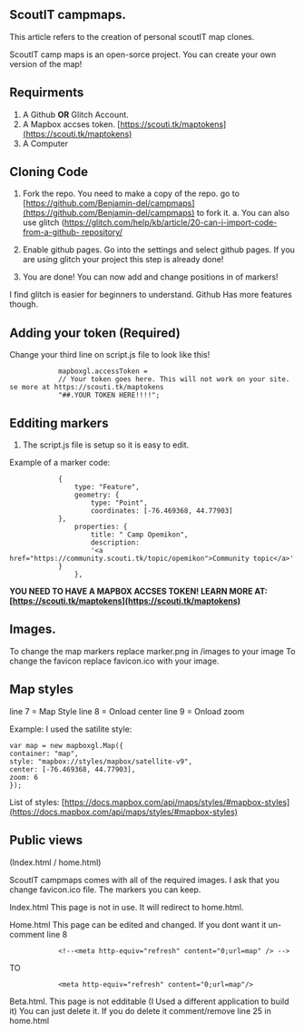 ## ScoutIT campmaps.

This article refers to the creation of personal scoutIT map clones. 

ScoutIT camp maps is an open-sorce project. You can create your own version of the map! 


## Requirments 
1. A Github **OR** Glitch Account.
2. A Mapbox accses token. [https://scouti.tk/maptokens](https://scouti.tk/maptokens)
3. A Computer

## Cloning Code

1. Fork the repo. You need to make a copy of the repo. go to [https://github.com/Benjamin-del/campmaps](https://github.com/Benjamin-del/campmaps) to fork it.
	a. You can also use glitch ([https://glitch.com/help/kb/article/20-can-i-import-code-from-a-github-	repository/](https://glitch.com/help/kb/article/20-can-i-import-code-from-a-github-repository/)

2. Enable github pages. Go into the settings and select github pages. If you are using glitch your project this step is already done!

3. You are done! You can now add and change positions in of markers!

I find glitch is easier for beginners to understand. Github Has more features though.

## Adding your token (Required)

Change your third line on script.js file to look like this!

				mapboxgl.accessToken =
  				// Your token goes here. This will not work on your site. se more at https://scouti.tk/maptokens
  				"##.YOUR TOKEN HERE!!!!";

## Edditing markers

1. The script.js file is setup so it is easy to edit. 

Example of a marker code:

    			{
      				type: "Feature",
      				geometry: {
        				type: "Point",
        				coordinates: [-76.469368, 44.77903]
      			},
     				properties: {
        				title: " Camp Opemikon",
        				description:
          				'<a href="https://community.scouti.tk/topic/opemikon">Community topic</a>'
      			}
    				},

**YOU NEED TO HAVE A MAPBOX  ACCSES TOKEN! LEARN MORE AT: [https://scouti.tk/maptokens](https://scouti.tk/maptokens)**

## Images.
To change the map markers replace marker.png in /images to your image
To change the favicon replace favicon.ico with your image.

## Map styles
line 7 = Map Style
line 8 = Onload center
line 9 = Onload zoom 

   Example: I used the satilite style:

	var map = new mapboxgl.Map({
  	container: "map",
  	style: "mapbox://styles/mapbox/satellite-v9",
  	center: [-76.469368, 44.77903],
  	zoom: 6
	});

List of styles: [https://docs.mapbox.com/api/maps/styles/#mapbox-styles](https://docs.mapbox.com/api/maps/styles/#mapbox-styles)

## Public views 
(Index.html / home.html)

ScoutIT campmaps comes with all of the required images. I ask that you change favicon.ico file. The markers you can keep.

Index.html
This page is not in use. It will redirect to home.html.

Home.html 
This page can be edited and changed. If you dont want it un-comment line 8

 				<!--<meta http-equiv="refresh" content="0;url=map" /> -->
 TO

 				<meta http-equiv="refresh" content="0;url=map"/>


 Beta.html.
 This page is not edditable (I Used a different application to build it) You can just delete it.
 If you do delete it comment/remove line 25 in home.html





